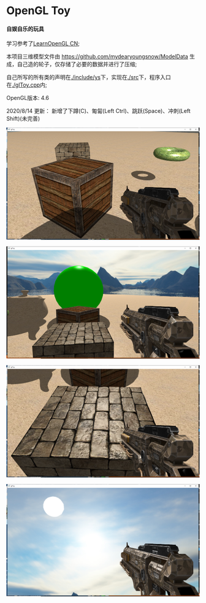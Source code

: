# OpenGL Toy
#### 自娱自乐的玩具

学习参考了[LearnOpenGL CN](https://learnopengl-cn.github.io);

本项目三维模型文件由 https://github.com/mydearyoungsnow/ModelData 生成，自己造的轮子，仅存储了必要的数据并进行了压缩;

自己所写的所有类的声明在[./include/ys](https://github.com/mydearyoungsnow/glToy/tree/master/include/ys)下，实现在[./src](https://github.com/mydearyoungsnow/glToy/tree/master/src)下，程序入口在[./glToy.cpp](https://github.com/mydearyoungsnow/glToy/blob/master/glToy.cpp)内;

OpenGL版本: 4.6

2020/8/14 更新：
新增了下蹲(C)、匍匐(Left Ctrl)、跳跃(Space)、冲刺(Left Shift)(未完善)

![image00](./show/show00.png)

![image01](./show/show01.png)

![image02](./show/show02.png)

![image03](./show/show03.png)